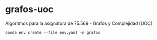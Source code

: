 # grafos-uoc

Algoritmos para la asignatura de 75.569 - Grafos y Complejidad [UOC]


```
conda env create --file env.yaml -n grafos
```
